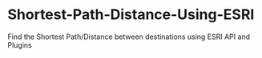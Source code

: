 # Shortest-Path-Distance-Using-ESRI
Find the Shortest Path/Distance between destinations using ESRI API and Plugins
